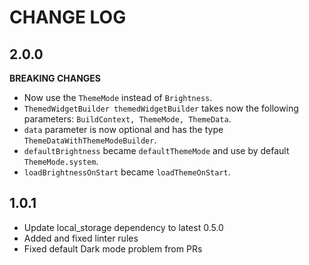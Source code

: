 # CHANGE LOG

## 2.0.0

**BREAKING CHANGES**

* Now use the `ThemeMode` instead of `Brightness`.
* `ThemedWidgetBuilder themedWidgetBuilder` takes now the following parameters: `BuildContext, ThemeMode, ThemeData`.
* `data` parameter is now optional and has the type `ThemeDataWithThemeModeBuilder`.
* `defaultBrightness` became `defaultThemeMode` and use by default `ThemeMode.system`.
* `loadBrightnessOnStart` became `loadThemeOnStart`.

## 1.0.1

* Update local_storage dependency to latest 0.5.0
* Added and fixed linter rules
* Fixed default Dark mode problem from PRs
